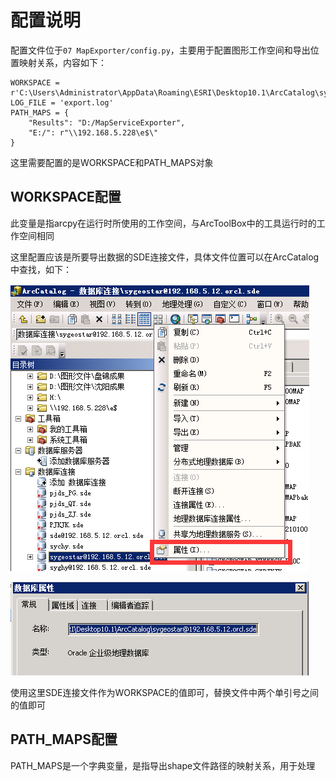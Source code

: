 # 配置说明

配置文件位于`07 MapExporter/config.py`，主要用于配置图形工作空间和导出位置映射关系，内容如下：

```
WORKSPACE = r'C:\Users\Administrator\AppData\Roaming\ESRI\Desktop10.1\ArcCatalog\sygeostar@192.168.5.12.orcl.sde'
LOG_FILE = 'export.log'
PATH_MAPS = {
    "Results": "D:/MapServiceExporter",
    "E:/": r"\\192.168.5.228\e$\"
}
```

这里需要配置的是WORKSPACE和PATH_MAPS对象

## WORKSPACE配置

此变量是指arcpy在运行时所使用的工作空间，与ArcToolBox中的工具运行时的工作空间相同    

这里配置应该是所要导出数据的SDE连接文件，具体文件位置可以在ArcCatalog中查找，如下：  

![数据库连接](../images/MapExporter_config_workspace.png)  

![SDE文件路径](../images/MapExporter_config_sdepath.png)

使用这里SDE连接文件作为WORKSPACE的值即可，替换文件中两个单引号之间的值即可

## PATH_MAPS配置

PATH_MAPS是一个字典变量，是指导出shape文件路径的映射关系，用于处理